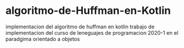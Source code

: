 # algoritmo-de-Huffman-en-Kotlin
implementacion del algoritmo de huffman en kotlin
trabajo de implementacion del curso de leneguajes de programacion 2020-1 en el paradgima orientado a objetos
